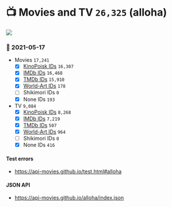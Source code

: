 # :tv: Movies and TV `26,325` (alloha)

<a href="https://API-Movies.github.io"><img src="https://API-Movies.github.io/banner.png?cache"></a>

### :date: 2021-05-17
- Movies `17,241`
  - [x] <a href="https://API-Movies.github.io/alloha/movie_kinopoisk_ids.json">KinoPoisk IDs</a> `16,307`
  - [x] <a href="https://API-Movies.github.io/alloha/movie_imdb_ids.json">IMDb IDs</a> `16,468`
  - [x] <a href="https://API-Movies.github.io/alloha/movie_tmdb_ids.json">TMDb IDs</a> `15,910`
  - [x] <a href="https://API-Movies.github.io/alloha/movie_world_art_ids.json">World-Art IDs</a> `178`
  - [ ] Shikimori IDs `0`
  - [x] None IDs `193`
- TV `9,084`
  - [x] <a href="https://API-Movies.github.io/alloha/tv_kinopoisk_ids.json">KinoPoisk IDs</a> `8,268`
  - [x] <a href="https://API-Movies.github.io/alloha/tv_imdb_ids.json">IMDb IDs</a> `7,219`
  - [x] <a href="https://API-Movies.github.io/alloha/tv_tmdb_ids.json">TMDb IDs</a> `507`
  - [x] <a href="https://API-Movies.github.io/alloha/tv_world_art_ids.json">World-Art IDs</a> `964`
  - [ ] Shikimori IDs `0`
  - [x] None IDs `416`
#### Test errors
- <a href='https://api-movies.github.io/test.html#alloha'>https://api-movies.github.io/test.html#alloha</a>
#### JSON API
- <a href='https://api-movies.github.io/alloha/index.json'>https://api-movies.github.io/alloha/index.json</a>
